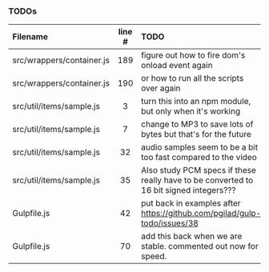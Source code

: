 ### TODOs
| Filename | line # | TODO
|:------|:------:|:------
| src/wrappers/container.js | 189 | figure out how to fire dom's onload event again
| src/wrappers/container.js | 190 | or how to run all the scripts over again
| src/util/items/sample.js | 3 | turn this into an npm module, but only when it's working
| src/util/items/sample.js | 7 | change to MP3 to save lots of bytes but that's for the future
| src/util/items/sample.js | 32 | audio samples seem to be a bit too fast compared to the video
| src/util/items/sample.js | 35 | Also study PCM specs if these really have to be converted to 16 bit signed integers???
| Gulpfile.js | 42 | put back in examples after https://github.com/pgilad/gulp-todo/issues/38
| Gulpfile.js | 70 | add this back when we are stable. commented out now for speed.
